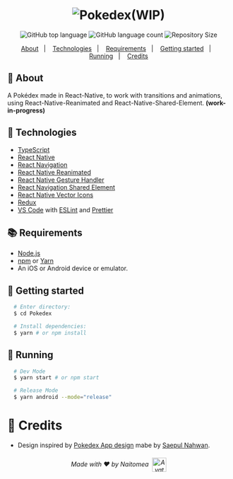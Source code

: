 <h1 align="center">
  <img alt="Pokedex" src="https://ik.imagekit.io/hwyksvj4iv/pokedex_N_WgWrJK0s.png" />(WIP)
</h1>

<p align="center">
  <img alt="GitHub top language" src="https://img.shields.io/github/languages/top/Naitomea/Pokedex">
  <img alt="GitHub language count" src="https://img.shields.io/github/languages/count/Naitomea/Pokedex">
  <!-- <img alt="Stars" src="https://img.shields.io/github/stars/Naitomea/Pokedex"> -->
  <img alt="Repository Size" src="https://img.shields.io/github/repo-size/Naitomea/Pokedex">
</p>

<p align="center">
  <a href="#page_with_curl-about">About</a>&nbsp;&nbsp;&nbsp;|&nbsp;&nbsp;&nbsp;
  <a href="#hammer-technologies">Technologies</a>&nbsp;&nbsp;&nbsp;|&nbsp;&nbsp;&nbsp;
  <a href="#books-requirements">Requirements</a>&nbsp;&nbsp;&nbsp;|&nbsp;&nbsp;&nbsp;
  <a href="#rocket-getting-started">Getting started</a>&nbsp;&nbsp;&nbsp;|&nbsp;&nbsp;&nbsp;
  <a href="#iphone-running">Running</a>&nbsp;&nbsp;&nbsp;|&nbsp;&nbsp;&nbsp;
  <a href="#clap-credits">Credits</a>
</p>

<!-- <h1 align="center">
  <img alt="Home" src="https://res.cloudinary.com/matheuspires/image/upload/v1608076168/home_imjh7b.gif" width="400" />
  <img alt="Pokedex" src="https://res.cloudinary.com/matheuspires/image/upload/v1608076006/pokemon_ismsal.gif" width="400" />
</h1> -->

## :page_with_curl: About
A Pokédex made in React-Native, to work with transitions and animations, using React-Native-Reanimated and React-Native-Shared-Element. **(work-in-progress)**

## :hammer: Technologies
- [TypeScript](https://www.typescriptlang.org/)
- [React Native](https://reactnative.dev/)
- [React Navigation](https://reactnavigation.org/)
- [React Native Reanimated](https://docs.swmansion.com/react-native-reanimated/)
- [React Native Gesture Handler](https://docs.swmansion.com/react-native-gesture-handler/)
- [React Navigation Shared Element](https://github.com/IjzerenHein/react-navigation-shared-element)
- [React Native Vector Icons](https://github.com/oblador/react-native-vector-icons)
- [Redux](https://redux.js.org/)
- [VS Code](https://code.visualstudio.com/) with [ESLint](https://eslint.org/) and [Prettier](https://prettier.io/)

## :books: Requirements
- [Node.js](https://nodejs.org/en/)
- [npm](https://www.npmjs.com/) or [Yarn](https://yarnpkg.com/)
- An iOS or Android device or emulator.

## :rocket: Getting started
``` bash
  # Enter directory:
  $ cd Pokedex

  # Install dependencies:
  $ yarn # or npm install
```

## :iphone: Running
```bash
  # Dev Mode
  $ yarn start # or npm start

  # Release Mode
  $ yarn android --mode="release"
```

# :clap: Credits

- Design inspired by [Pokedex App design](https://dribbble.com/shots/6563578-Pokedex-App-Animation) mabe by [Saepul Nahwan](https://www.instagram.com/saepulnahwan/).

<h6 align="center">
  Made with ❤️ by Naitomea
  <img alt="Avatar" src="https://cdn.discordapp.com/avatars/283017836346081291/845c31bd4727317e6aa16574ad906b76.webp?size=128" width="32" style="vertical-align: middle; margin-left: 4" />
</h6>
